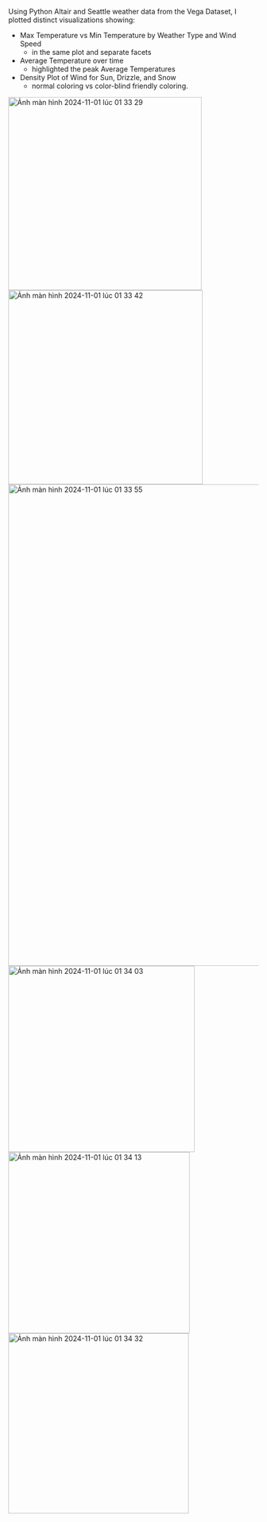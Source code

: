 Using Python Altair and Seattle weather data from the Vega Dataset, I plotted distinct visualizations showing: 
  - Max Temperature vs Min Temperature by Weather Type and Wind Speed
    - in the same plot and separate facets
  - Average Temperature over time
    - highlighted the peak Average Temperatures
  - Density Plot of Wind for Sun, Drizzle, and Snow
    - normal coloring vs color-blind friendly coloring.

<img width="389" alt="Ảnh màn hình 2024-11-01 lúc 01 33 29" src="https://github.com/user-attachments/assets/c1246e6c-1fd4-4f2f-9a8a-a544c39fb344">
<img width="391" alt="Ảnh màn hình 2024-11-01 lúc 01 33 42" src="https://github.com/user-attachments/assets/9c860423-e218-493d-a94c-3b7722bdc423">
<img width="970" alt="Ảnh màn hình 2024-11-01 lúc 01 33 55" src="https://github.com/user-attachments/assets/3443e722-dbfc-47ee-8ac9-fb7b5c02461b">
<img width="375" alt="Ảnh màn hình 2024-11-01 lúc 01 34 03" src="https://github.com/user-attachments/assets/09bdfd0c-5e0e-4787-b84a-69ae47ad95e9">
<img width="365" alt="Ảnh màn hình 2024-11-01 lúc 01 34 13" src="https://github.com/user-attachments/assets/e33d6477-7bcf-46bd-b9ef-d65ae407eb2d">
<img width="363" alt="Ảnh màn hình 2024-11-01 lúc 01 34 32" src="https://github.com/user-attachments/assets/856db4a6-8261-4259-a7f8-894c6626c747">
